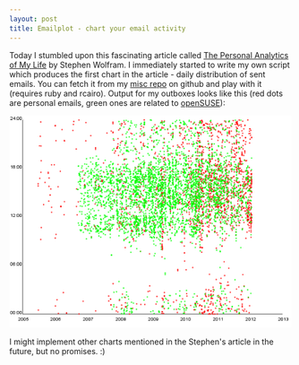 ```yaml
---
layout: post
title: Emailplot - chart your email activity
---
```


Today I stumbled upon this fascinating article called [The Personal Analytics of My Life](http://blog.stephenwolfram.com/2012/03/the-personal-analytics-of-my-life/) by Stephen Wolfram. I immediately started to write my own script which produces the first chart in the article - daily distribution of sent emails. You can fetch it from my [misc repo](https://github.com/prusnak/misc) on github and play with it (requires ruby and rcairo). Output for my outboxes looks like this (red dots are personal emails, green ones are related to [openSUSE](http://opensuse.org/)):

![img](/assets/emailplot.png)

I might implement other charts mentioned in the Stephen's article in the future, but no promises. :)
